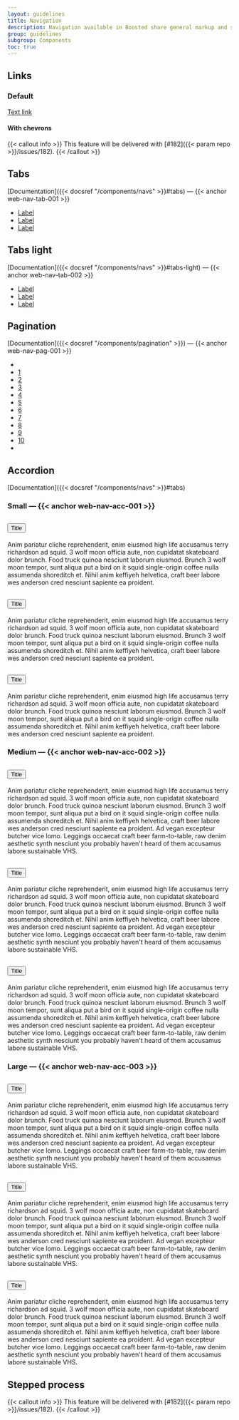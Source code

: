 ```yaml
---
layout: guidelines
title: Navigation
description: Navigation available in Boosted share general markup and styles, from standard links to full featured navbars.
group: guidelines
subgroup: Components
toc: true
---
```


## Links

<div class="row gy-3 mt-4">
  <div class="col-2">
    <h3 class="h6">Default</h3>
  </div>
  <div class="col-4">
    <a href="#links" class="font-weight-bold" id="web-nav-lnk-003">Text link</a>
  </div>
  <div class="col-6">
    <h4 class="h6 m-0" id="web-nav-lnk-005">With chevrons</h4>

  {{< callout info >}}
  This feature will be delivered with [#182]({{< param repo >}}/issues/182).
  {{< /callout >}}
  </div>
</div>

## Tabs

[Documentation]({{< docsref "/components/navs" >}}#tabs)&nbsp;—&nbsp;{{< anchor web-nav-tab-001 >}}

<div class="mb-5">
  <ul class="nav nav-tabs">
    <li class="nav-item">
      <a class="nav-link active" aria-current="page" href="#tabs">Label</a>
    </li>
    <li class="nav-item">
      <a class="nav-link" href="#tabs">Label</a>
    </li>
    <li class="nav-item">
      <a class="nav-link disabled" href="#tabs" tabindex="-1" aria-disabled="true">Label</a>
    </li>
  </ul>
</div>

## Tabs light

[Documentation]({{< docsref "/components/navs" >}}#tabs-light)&nbsp;—&nbsp;{{< anchor web-nav-tab-002 >}}

<div class="mb-5">
  <ul class="nav nav-tabs nav-tabs-light">
    <li class="nav-item">
      <a class="nav-link active" href="#tabs-light" aria-current="page">Label</a>
    </li>
    <li class="nav-item">
      <a class="nav-link" href="#tabs-light">Label</a>
    </li>
    <li class="nav-item">
      <a class="nav-link disabled" href="#tabs-light" tabindex="-1" aria-disabled="true">Label</a>
    </li>
  </ul>
</div>

## Pagination

[Documentation]({{< docsref "/components/pagination" >}})&nbsp;—&nbsp;{{< anchor web-nav-pag-001 >}}

<nav aria-label="Page navigation example">
  <ul class="pagination">
    <li class="page-item disabled"><a class="page-link" href="#pagination" tabindex="-1" aria-disabled="true" aria-label="Previous"></a></li>
    <li class="page-item"><a class="page-link" href="#pagination">1</a></li>
    <li class="page-item"><a class="page-link" href="#pagination">2</a></li>
    <li class="page-item"><a class="page-link" href="#pagination">3</a></li>
    <li class="page-item"><a class="page-link" href="#pagination">4</a></li>
    <li class="page-item active"><a class="page-link" href="#pagination" aria-current="page">5</a></li>
    <li class="page-item"><a class="page-link" href="#pagination">6</a></li>
    <li class="page-item"><a class="page-link" href="#pagination">7</a></li>
    <li class="page-item"><a class="page-link" href="#pagination">8</a></li>
    <li class="page-item"><a class="page-link" href="#pagination">9</a></li>
    <li class="page-item"><a class="page-link" href="#pagination">10</a></li>
    <li class="page-item"><a class="page-link" href="#pagination" aria-label="Next"></a></li>
  </ul>
</nav>

## Accordion

[Documentation]({{< docsref "/components/navs" >}}#tabs)
<div class="row gy-3 row-cols-1 row-cols-lg-3">
  <div class="col">
    <h3 class="h6">Small — {{< anchor web-nav-acc-001 >}}</h3>
    <div class="accordion" id="accordionExample-3">
      <div class="card">
        <div class="card-header" id="headingOne-3">
          <h2 class="mb-0">
            <button class="btn btn-link btn-sm collapsed" type="button" data-toggle="collapse" data-target="#collapseOne-3" aria-expanded="false" aria-controls="collapseOne-3">Title</button>
          </h2>
        </div>
        <div id="collapseOne-3" class="collapse" aria-labelledby="headingOne-3" data-parent="#accordionExample-3">
          <p class="card-body">
            Anim pariatur cliche reprehenderit, enim eiusmod high life accusamus terry richardson ad squid. 3 wolf moon officia aute, non cupidatat skateboard dolor brunch. Food truck quinoa nesciunt laborum eiusmod. Brunch 3 wolf moon tempor, sunt aliqua put a bird on it squid single-origin coffee nulla assumenda shoreditch et. Nihil anim keffiyeh helvetica, craft beer labore wes anderson cred nesciunt sapiente ea proident.
          </p>
        </div>
      </div>
      <div class="card">
        <div class="card-header" id="headingTwo-3">
          <h2 class="mb-0">
            <button class="btn btn-link btn-sm collapsed" type="button" data-toggle="collapse" data-target="#collapseTwo-3" aria-expanded="false" aria-controls="collapseTwo-3">Title</button>
          </h2>
        </div>
        <div id="collapseTwo-3" class="collapse" aria-labelledby="headingTwo-3" data-parent="#accordionExample-3">
          <p class="card-body">
            Anim pariatur cliche reprehenderit, enim eiusmod high life accusamus terry richardson ad squid. 3 wolf moon officia aute, non cupidatat skateboard dolor brunch. Food truck quinoa nesciunt laborum eiusmod. Brunch 3 wolf moon tempor, sunt aliqua put a bird on it squid single-origin coffee nulla assumenda shoreditch et. Nihil anim keffiyeh helvetica, craft beer labore wes anderson cred nesciunt sapiente ea proident.
          </p>
        </div>
      </div>
      <div class="card">
        <div class="card-header" id="headingThree-3">
          <h2 class="mb-0">
            <button class="btn btn-link btn-sm" type="button" data-toggle="collapse" data-target="#collapseThree-3" aria-expanded="true" aria-controls="collapseThree-3">Title</button>
          </h2>
        </div>
        <div id="collapseThree-3" class="collapse show" aria-labelledby="headingThree-3" data-parent="#accordionExample-3">
          <p class="card-body">
            Anim pariatur cliche reprehenderit, enim eiusmod high life accusamus terry richardson ad squid. 3 wolf moon officia aute, non cupidatat skateboard dolor brunch. Food truck quinoa nesciunt laborum eiusmod. Brunch 3 wolf moon tempor, sunt aliqua put a bird on it squid single-origin coffee nulla assumenda shoreditch et. Nihil anim keffiyeh helvetica, craft beer labore wes anderson cred nesciunt sapiente ea proident.
          </p>
        </div>
      </div>
    </div>
  </div>
  <div class="col">
    <h3 class="h6">Medium — {{< anchor web-nav-acc-002 >}}</h3>
    <div class="accordion" id="accordionExample">
      <div class="card">
        <div class="card-header" id="headingOne">
          <h2 class="mb-0">
            <button class="btn btn-link collapsed" type="button" data-toggle="collapse" data-target="#collapseOne" aria-expanded="false" aria-controls="collapseOne">Title</button>
          </h2>
        </div>
        <div id="collapseOne" class="collapse" aria-labelledby="headingOne" data-parent="#accordionExample">
          <p class="card-body">
            Anim pariatur cliche reprehenderit, enim eiusmod high life accusamus terry richardson ad squid. 3 wolf moon officia aute, non cupidatat skateboard dolor brunch. Food truck quinoa nesciunt laborum eiusmod. Brunch 3 wolf moon tempor, sunt aliqua put a bird on it squid single-origin coffee nulla assumenda shoreditch et. Nihil anim keffiyeh helvetica, craft beer labore wes anderson cred nesciunt sapiente ea proident. Ad vegan excepteur butcher vice lomo. Leggings occaecat craft beer farm-to-table, raw denim aesthetic synth nesciunt you probably haven't heard of them accusamus labore sustainable VHS.
          </p>
        </div>
      </div>
      <div class="card">
        <div class="card-header" id="headingTwo">
          <h2 class="mb-0">
            <button class="btn btn-link collapsed" type="button" data-toggle="collapse" data-target="#collapseTwo" aria-expanded="false" aria-controls="collapseTwo">Title</button>
          </h2>
        </div>
        <div id="collapseTwo" class="collapse" aria-labelledby="headingTwo" data-parent="#accordionExample">
          <p class="card-body">
            Anim pariatur cliche reprehenderit, enim eiusmod high life accusamus terry richardson ad squid. 3 wolf moon officia aute, non cupidatat skateboard dolor brunch. Food truck quinoa nesciunt laborum eiusmod. Brunch 3 wolf moon tempor, sunt aliqua put a bird on it squid single-origin coffee nulla assumenda shoreditch et. Nihil anim keffiyeh helvetica, craft beer labore wes anderson cred nesciunt sapiente ea proident. Ad vegan excepteur butcher vice lomo. Leggings occaecat craft beer farm-to-table, raw denim aesthetic synth nesciunt you probably haven't heard of them accusamus labore sustainable VHS.
          </p>
        </div>
      </div>
      <div class="card">
        <div class="card-header" id="headingThree">
          <h2 class="mb-0">
            <button class="btn btn-link" type="button" data-toggle="collapse" data-target="#collapseThree" aria-expanded="true" aria-controls="collapseThree">Title</button>
          </h2>
        </div>
        <div id="collapseThree" class="collapse show" aria-labelledby="headingThree" data-parent="#accordionExample">
          <p class="card-body">
            Anim pariatur cliche reprehenderit, enim eiusmod high life accusamus terry richardson ad squid. 3 wolf moon officia aute, non cupidatat skateboard dolor brunch. Food truck quinoa nesciunt laborum eiusmod. Brunch 3 wolf moon tempor, sunt aliqua put a bird on it squid single-origin coffee nulla assumenda shoreditch et. Nihil anim keffiyeh helvetica, craft beer labore wes anderson cred nesciunt sapiente ea proident. Ad vegan excepteur butcher vice lomo. Leggings occaecat craft beer farm-to-table, raw denim aesthetic synth nesciunt you probably haven't heard of them accusamus labore sustainable VHS.
          </p>
        </div>
      </div>
    </div>
  </div>
  <div class="col">
    <h3 class="h6">Large — {{< anchor web-nav-acc-003 >}}</h3>
    <div class="accordion" id="accordionExample-4">
      <div class="card">
        <div class="card-header" id="headingOne-4">
        <h2 class="mb-0">
          <button class="btn btn-link btn-lg collapsed" type="button" data-toggle="collapse" data-target="#collapseOne-4" aria-expanded="false" aria-controls="collapseOne-4">Title</button>
        </h2>
      </div>
      <div id="collapseOne-4" class="collapse" aria-labelledby="headingOne-4" data-parent="#accordionExample-4">
        <p class="card-body">
          Anim pariatur cliche reprehenderit, enim eiusmod high life accusamus terry richardson ad squid. 3 wolf moon officia aute, non cupidatat skateboard dolor brunch. Food truck quinoa nesciunt laborum eiusmod. Brunch 3 wolf moon tempor, sunt aliqua put a bird on it squid single-origin coffee nulla assumenda shoreditch et. Nihil anim keffiyeh helvetica, craft beer labore wes anderson cred nesciunt sapiente ea proident. Ad vegan excepteur butcher vice lomo. Leggings occaecat craft beer farm-to-table, raw denim aesthetic synth nesciunt you probably haven't heard of them accusamus labore sustainable VHS.
        </p>
      </div>
    </div>
      <div class="card">
        <div class="card-header" id="headingTwo-4">
          <h2 class="mb-0">
            <button class="btn btn-link btn-lg collapsed" type="button" data-toggle="collapse" data-target="#collapseTwo-4" aria-expanded="false" aria-controls="collapseTwo-4">Title</button>
          </h2>
        </div>
        <div id="collapseTwo-4" class="collapse" aria-labelledby="headingTwo-4" data-parent="#accordionExample-4">
          <p class="card-body">
            Anim pariatur cliche reprehenderit, enim eiusmod high life accusamus terry richardson ad squid. 3 wolf moon officia aute, non cupidatat skateboard dolor brunch. Food truck quinoa nesciunt laborum eiusmod. Brunch 3 wolf moon tempor, sunt aliqua put a bird on it squid single-origin coffee nulla assumenda shoreditch et. Nihil anim keffiyeh helvetica, craft beer labore wes anderson cred nesciunt sapiente ea proident. Ad vegan excepteur butcher vice lomo. Leggings occaecat craft beer farm-to-table, raw denim aesthetic synth nesciunt you probably haven't heard of them accusamus labore sustainable VHS.
          </p>
        </div>
      </div>
      <div class="card">
        <div class="card-header" id="headingThree-4">
          <h2 class="mb-0">
            <button class="btn btn-link btn-lg" type="button" data-toggle="collapse" data-target="#collapseThree-4" aria-expanded="true" aria-controls="collapseThree-4">Title</button>
          </h2>
        </div>
        <div id="collapseThree-4" class="collapse show" aria-labelledby="headingThree-4" data-parent="#accordionExample-4">
          <p class="card-body">
            Anim pariatur cliche reprehenderit, enim eiusmod high life accusamus terry richardson ad squid. 3 wolf moon officia aute, non cupidatat skateboard dolor brunch. Food truck quinoa nesciunt laborum eiusmod. Brunch 3 wolf moon tempor, sunt aliqua put a bird on it squid single-origin coffee nulla assumenda shoreditch et. Nihil anim keffiyeh helvetica, craft beer labore wes anderson cred nesciunt sapiente ea proident. Ad vegan excepteur butcher vice lomo. Leggings occaecat craft beer farm-to-table, raw denim aesthetic synth nesciunt you probably haven't heard of them accusamus labore sustainable VHS.
          </p>
        </div>
      </div>
    </div>
  </div>
</div>

## Stepped process

{{< callout info >}}
This feature will be delivered with [#182]({{< param repo >}}/issues/182).
{{< /callout >}}
